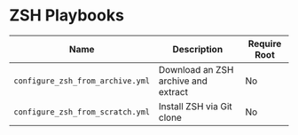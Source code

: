# ZSH Playbooks

| Name                             | Description                         | Require Root |
| -------------------------------- | ----------------------------------- | ------------ |
| `configure_zsh_from_archive.yml` | Download an ZSH archive and extract | No           |
| `configure_zsh_from_scratch.yml` | Install ZSH via Git clone           | No           |
